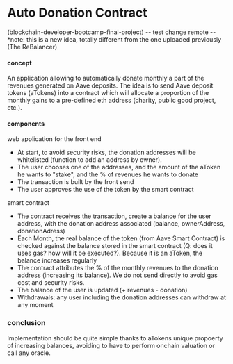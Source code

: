 # Auto Donation Contract
(blockchain-developer-bootcamp-final-project)
 -- test change remote --
*note: this is a new idea, totally different from the one uploaded previously (The ReBalancer)

#### concept
An application allowing to automatically donate monthly a part of the revenues generated on Aave deposits.
The idea is to send Aave deposit tokens (aTokens) into a contract which will allocate a proportion of the monthly gains to a pre-defined eth address (charity, public good project, etc.).

#### components

web application for the front end
- At start, to avoid security risks, the donation addresses will be whitelisted (function to add an address by owner).
- The user chooses one of the addresses, and the amount of the aToken he wants to "stake", and the % of revenues he wants to donate
- The transaction is built by the front send
- The user approves the use of the token by the smart contract

smart contract
- The contract receives the transaction, create a balance for the user address, with the donation address associated (balance, ownerAddress, donationAdress)
- Each Month, the real balance of the token (from Aave Smart Contract) is checked against the balance stored in the smart contract (Q: does it uses gas? how will it be executed?). Because it is an aToken, the balance increases regularly
- The contract attributes the % of the monthly revenues to the donation address (increasing its balance). We do not send directly to avoid gas cost and security risks.
- The balance of the user is updated (+  revenues - donation)
- Withdrawals: any user including the donation addresses can withdraw at any moment

### conclusion
Implementation should be quite simple thanks to aTokens unique propoerty of increasing balances, avoiding to have to perform onchain valuation or call any oracle.

